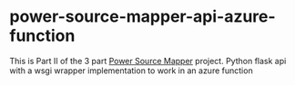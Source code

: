 # power-source-mapper-api-azure-function
This is Part II of the 3 part <a href="https://github.com/jtsteeg/Power_Source_Mapper" target="_blank">Power Source Mapper</a> project.
Python flask api with a wsgi wrapper implementation to work in an azure function
